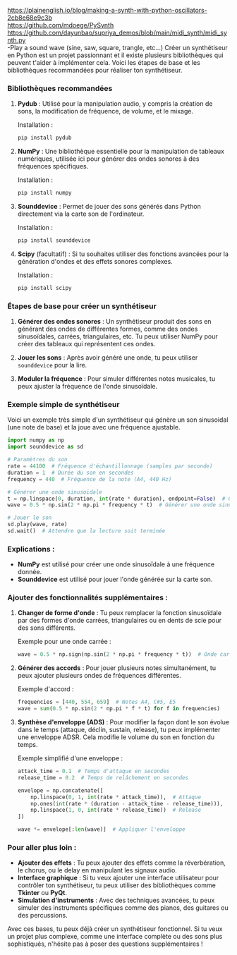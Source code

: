 https://plainenglish.io/blog/making-a-synth-with-python-oscillators-2cb8e68e9c3b<br>
https://github.com/mdoege/PySynth<br>
https://github.com/dayunbao/supriya_demos/blob/main/midi_synth/midi_synth.py<br>
-Play a sound wave (sine, saw, square, trangle, etc...)
Créer un synthétiseur en Python est un projet passionnant et il existe plusieurs bibliothèques qui peuvent t'aider à implémenter cela. Voici les étapes de base et les bibliothèques recommandées pour réaliser ton synthétiseur.

### Bibliothèques recommandées

1. **Pydub** : Utilisé pour la manipulation audio, y compris la création de sons, la modification de fréquence, de volume, et le mixage.
   
   Installation :
   ```bash
   pip install pydub
   ```

2. **NumPy** : Une bibliothèque essentielle pour la manipulation de tableaux numériques, utilisée ici pour générer des ondes sonores à des fréquences spécifiques.

   Installation :
   ```bash
   pip install numpy
   ```

3. **Sounddevice** : Permet de jouer des sons générés dans Python directement via la carte son de l'ordinateur.

   Installation :
   ```bash
   pip install sounddevice
   ```

4. **Scipy** (facultatif) : Si tu souhaites utiliser des fonctions avancées pour la génération d'ondes et des effets sonores complexes.

   Installation :
   ```bash
   pip install scipy
   ```

### Étapes de base pour créer un synthétiseur

1. **Générer des ondes sonores** : Un synthétiseur produit des sons en générant des ondes de différentes formes, comme des ondes sinusoïdales, carrées, triangulaires, etc. Tu peux utiliser NumPy pour créer des tableaux qui représentent ces ondes.

2. **Jouer les sons** : Après avoir généré une onde, tu peux utiliser `sounddevice` pour la lire.

3. **Moduler la fréquence** : Pour simuler différentes notes musicales, tu peux ajuster la fréquence de l'onde sinusoïdale.

### Exemple simple de synthétiseur

Voici un exemple très simple d'un synthétiseur qui génère un son sinusoidal (une note de base) et la joue avec une fréquence ajustable.

```python
import numpy as np
import sounddevice as sd

# Paramètres du son
rate = 44100  # Fréquence d'échantillonnage (samples par seconde)
duration = 1  # Durée du son en secondes
frequency = 440  # Fréquence de la note (A4, 440 Hz)

# Générer une onde sinusoïdale
t = np.linspace(0, duration, int(rate * duration), endpoint=False)  # Générer le temps
wave = 0.5 * np.sin(2 * np.pi * frequency * t)  # Générer une onde sinusoïdale

# Jouer le son
sd.play(wave, rate)
sd.wait()  # Attendre que la lecture soit terminée
```

### Explications :

- **NumPy** est utilisé pour créer une onde sinusoïdale à une fréquence donnée.
- **Sounddevice** est utilisé pour jouer l'onde générée sur la carte son.

### Ajouter des fonctionnalités supplémentaires :

1. **Changer de forme d'onde** : Tu peux remplacer la fonction sinusoïdale par des formes d'onde carrées, triangulaires ou en dents de scie pour des sons différents.

   Exemple pour une onde carrée :
   ```python
   wave = 0.5 * np.sign(np.sin(2 * np.pi * frequency * t))  # Onde carrée
   ```

2. **Générer des accords** : Pour jouer plusieurs notes simultanément, tu peux ajouter plusieurs ondes de fréquences différentes.

   Exemple d'accord :
   ```python
   frequencies = [440, 554, 659]  # Notes A4, C#5, E5
   wave = sum(0.5 * np.sin(2 * np.pi * f * t) for f in frequencies)
   ```

3. **Synthèse d'enveloppe (ADS)** : Pour modifier la façon dont le son évolue dans le temps (attaque, déclin, sustain, release), tu peux implémenter une enveloppe ADSR. Cela modifie le volume du son en fonction du temps.

   Exemple simplifié d'une enveloppe :
   ```python
   attack_time = 0.1  # Temps d'attaque en secondes
   release_time = 0.2  # Temps de relâchement en secondes

   envelope = np.concatenate([
       np.linspace(0, 1, int(rate * attack_time)),  # Attaque
       np.ones(int(rate * (duration - attack_time - release_time))),  # Sustain
       np.linspace(1, 0, int(rate * release_time))  # Release
   ])

   wave *= envelope[:len(wave)]  # Appliquer l'enveloppe
   ```

### Pour aller plus loin :
- **Ajouter des effets** : Tu peux ajouter des effets comme la réverbération, le chorus, ou le delay en manipulant les signaux audio.
- **Interface graphique** : Si tu veux ajouter une interface utilisateur pour contrôler ton synthétiseur, tu peux utiliser des bibliothèques comme **Tkinter** ou **PyQt**.
- **Simulation d'instruments** : Avec des techniques avancées, tu peux simuler des instruments spécifiques comme des pianos, des guitares ou des percussions.

Avec ces bases, tu peux déjà créer un synthétiseur fonctionnel. Si tu veux un projet plus complexe, comme une interface complète ou des sons plus sophistiqués, n'hésite pas à poser des questions supplémentaires !
